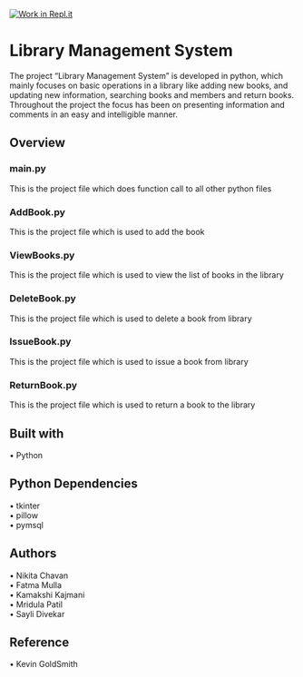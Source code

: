 [![Work in Repl.it](https://classroom.github.com/assets/work-in-replit-14baed9a392b3a25080506f3b7b6d57f295ec2978f6f33ec97e36a161684cbe9.svg)](https://classroom.github.com/online_ide?assignment_repo_id=289359&assignment_repo_type=GroupAssignmentRepo)
# Library Management System
The project “Library Management System” is developed in python, which mainly focuses on basic operations in a library like adding new books, and updating new information, searching books and members and return books. Throughout the project the focus has been on presenting information and comments in an easy and intelligible manner.
<br>
## Overview
### main.py
This is the project file which does function call to all other python files
### AddBook.py
This is the project file which is used to add the book
### ViewBooks.py
This is the project file which is used to view the list of books in the library
### DeleteBook.py
This is the project file which is used to delete a book from library
### IssueBook.py
This is the project file which is used to issue a book from library
### ReturnBook.py
This is the project file which is used to return a book to the library
<br>
## Built with
•	Python
<br>
## Python Dependencies
•	tkinter<br>
•	pillow<br>
•	pymsql
<br>
## Authors
•	Nikita Chavan<br>
•	Fatma Mulla <br>
•	Kamakshi Kajmani <br>
•	Mridula Patil<br>
•	Sayli Divekar<br>
## Reference
• Kevin GoldSmith
